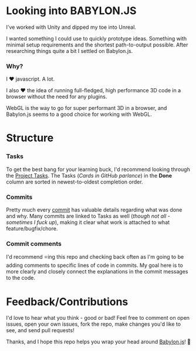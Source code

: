 Looking into BABYLON.JS
=======================

I've worked with Unity and dipped my toe into Unreal.

I wanted something I could use to quickly prototype ideas. Something with minimal setup requirements and the shortest path-to-output possible. After researching things quite a bit I settled on Babylon.js.

### Why?

I :heart: javascript. A lot.

I also :heart: the idea of running full-fledged, high performance 3D code in a browser without the need for any plugins.

WebGL is the way to go for super performant 3D in a browser, and Babylon.js seems to a good choice for working with WebGL.

Structure
=========

### Tasks

To get the best bang for your learning buck, I'd recommend looking through the [Project Tasks](https://github.com/MayBGames/babbling-on/projects/1). The Tasks (_Cards in GitHub parlance_) in the **Done** column are sorted in newest-to-oldest completion order.

### Commits

Pretty much every [commit](https://github.com/MayBGames/babbling-on/commits/master) has valuable details regarding what was done and why. Many commits are linked to Tasks as well (_though not all - sometimes I fuck up_), making it clear what work is attached to what feature/bugfix/chore.

### Commit comments

I'd recommend :star:ing this repo and checking back often as I'm going to be adding comments to specific lines of code in commits. My goal here is to more clearly and closely connect the explanations in the commit messages to the code.

Feedback/Contributions
======================

I'd love to hear what you think - good or bad! Feel free to comment on open issues, open your own issues, fork the repo, make changes you'd like to see, and send pull requests!

Thanks, and I hope this repo helps you wrap your head around [Babylon.js](https://www.babylonjs.com/)! :metal:
